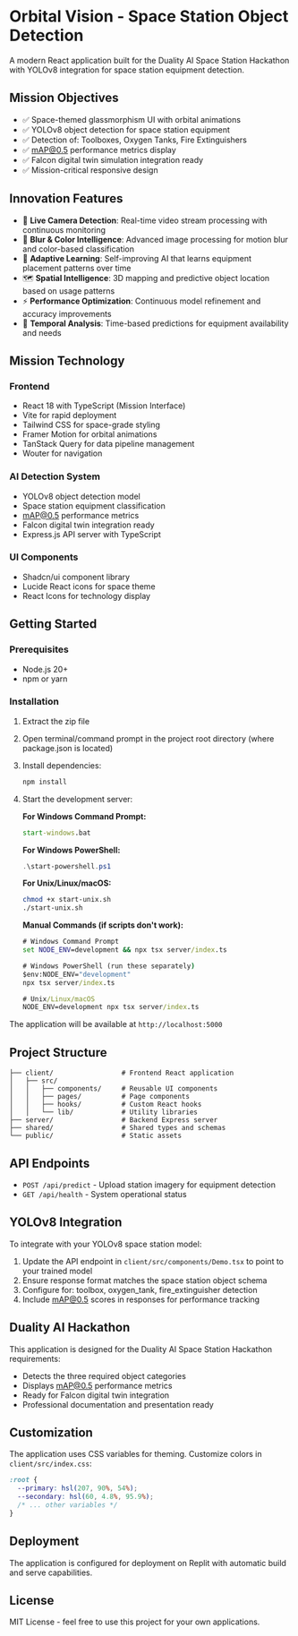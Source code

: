 # Orbital Vision - Space Station Object Detection

A modern React application built for the Duality AI Space Station Hackathon with YOLOv8 integration for space station equipment detection.

## Mission Objectives

- ✅ Space-themed glassmorphism UI with orbital animations
- ✅ YOLOv8 object detection for space station equipment
- ✅ Detection of: Toolboxes, Oxygen Tanks, Fire Extinguishers
- ✅ mAP@0.5 performance metrics display
- ✅ Falcon digital twin simulation integration ready
- ✅ Mission-critical responsive design

## Innovation Features

- 🚀 **Live Camera Detection**: Real-time video stream processing with continuous monitoring
- 🎨 **Blur & Color Intelligence**: Advanced image processing for motion blur and color-based classification
- 🧠 **Adaptive Learning**: Self-improving AI that learns equipment placement patterns over time
- 🗺️ **Spatial Intelligence**: 3D mapping and predictive object location based on usage patterns
- ⚡ **Performance Optimization**: Continuous model refinement and accuracy improvements
- 📍 **Temporal Analysis**: Time-based predictions for equipment availability and needs

## Mission Technology

### Frontend
- React 18 with TypeScript (Mission Interface)
- Vite for rapid deployment
- Tailwind CSS for space-grade styling
- Framer Motion for orbital animations
- TanStack Query for data pipeline management
- Wouter for navigation

### AI Detection System
- YOLOv8 object detection model
- Space station equipment classification
- mAP@0.5 performance metrics
- Falcon digital twin integration ready
- Express.js API server with TypeScript

### UI Components
- Shadcn/ui component library
- Lucide React icons for space theme
- React Icons for technology display

## Getting Started

### Prerequisites
- Node.js 20+
- npm or yarn

### Installation

1. Extract the zip file
2. Open terminal/command prompt in the project root directory (where package.json is located)
3. Install dependencies:
   ```bash
   npm install
   ```

4. Start the development server:
   
   **For Windows Command Prompt:**
   ```cmd
   start-windows.bat
   ```
   
   **For Windows PowerShell:**
   ```powershell
   .\start-powershell.ps1
   ```
   
   **For Unix/Linux/macOS:**
   ```bash
   chmod +x start-unix.sh
   ./start-unix.sh
   ```
   
   **Manual Commands (if scripts don't work):**
   ```cmd
   # Windows Command Prompt
   set NODE_ENV=development && npx tsx server/index.ts
   
   # Windows PowerShell (run these separately)
   $env:NODE_ENV="development"
   npx tsx server/index.ts
   
   # Unix/Linux/macOS
   NODE_ENV=development npx tsx server/index.ts
   ```

The application will be available at `http://localhost:5000`

## Project Structure

```
├── client/                 # Frontend React application
│   ├── src/
│   │   ├── components/     # Reusable UI components
│   │   ├── pages/          # Page components
│   │   ├── hooks/          # Custom React hooks
│   │   └── lib/            # Utility libraries
├── server/                 # Backend Express server
├── shared/                 # Shared types and schemas
└── public/                 # Static assets
```

## API Endpoints

- `POST /api/predict` - Upload station imagery for equipment detection
- `GET /api/health` - System operational status

## YOLOv8 Integration

To integrate with your YOLOv8 space station model:

1. Update the API endpoint in `client/src/components/Demo.tsx` to point to your trained model
2. Ensure response format matches the space station object schema
3. Configure for: toolbox, oxygen_tank, fire_extinguisher detection
4. Include mAP@0.5 scores in responses for performance tracking

## Duality AI Hackathon

This application is designed for the Duality AI Space Station Hackathon requirements:
- Detects the three required object categories
- Displays mAP@0.5 performance metrics
- Ready for Falcon digital twin integration
- Professional documentation and presentation ready

## Customization

The application uses CSS variables for theming. Customize colors in `client/src/index.css`:

```css
:root {
  --primary: hsl(207, 90%, 54%);
  --secondary: hsl(60, 4.8%, 95.9%);
  /* ... other variables */
}
```

## Deployment

The application is configured for deployment on Replit with automatic build and serve capabilities.

## License

MIT License - feel free to use this project for your own applications.